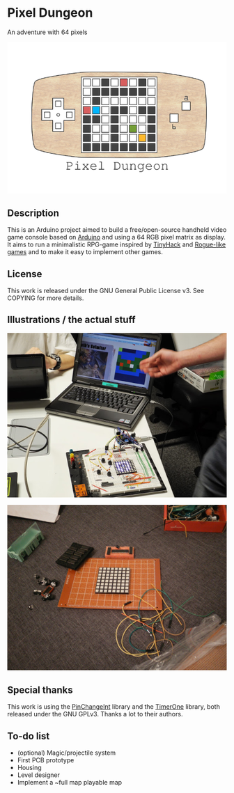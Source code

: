 Pixel Dungeon
=============

An adventure with 64 pixels

![PixelDungeon](./doc/pixelDungeonFinal2.png)

Description
-----------

This is an Arduino project aimed to build a free/open-source handheld video game console based on [Arduino](http://arduino.cc/en/) and using a 64 RGB pixel matrix as display. It aims to run a minimalistic RPG-game inspired by [TinyHack](http://boingboing.net/2011/06/20/tinyhack-minimalist-1.html) and [Rogue-like games](https://en.wikipedia.org/wiki/Roguelike) and to make it easy to implement other games.

License
-------

This work is released under the GNU General Public License v3. See COPYING for more details.


Illustrations / the actual stuff
--------------------------------

![Demo](./doc/demo.JPG)

![FirstPCB](./doc/pixelDungeonBuilding.jpg)

Special thanks
--------------

This work is using the [PinChangeInt](http://code.google.com/p/arduino-pinchangeint/) library and the [TimerOne](http://code.google.com/p/arduino-timerone/) library, both released under the GNU GPLv3. Thanks a lot to their authors.

To-do list
----------

- (optional) Magic/projectile system
- First PCB prototype
- Housing
- Level designer
- Implement a ~full map playable map

